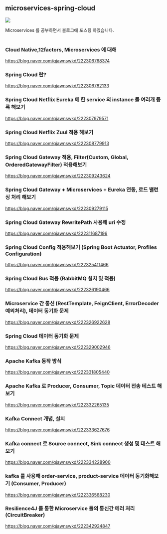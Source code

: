 ## microservices-spring-cloud
<img src="https://user-images.githubusercontent.com/69130921/114441322-34880b80-9c06-11eb-99f3-ba9b1d14805b.png">

Microservices 를 공부하면서 블로그에 포스팅 하였습니다.<br><br>

### Cloud Native,12factors, Microservices 에 대해
https://blog.naver.com/qjawnswkd/222306768374 <br>

### Spring Cloud 란?
https://blog.naver.com/qjawnswkd/222306782133<br>

### Spring Cloud Netflix Eureka 에 한 service 의 instance 를 여러개 등록 해보기
https://blog.naver.com/qjawnswkd/222307979571<br>

### Spring Cloud Netflix Zuul 적용 해보기
https://blog.naver.com/qjawnswkd/222308779913<br>

### Spring Cloud Gateway 적용, Filter(Custom, Global, OrderedGatewayFilter) 적용해보기
https://blog.naver.com/qjawnswkd/222309243624<br>

### Spring Cloud Gateway + Microservices + Eureka 연동, 로드 밸런싱 처리 해보기
https://blog.naver.com/qjawnswkd/222309279115<br>

### Spring Cloud Gateway RewritePath 사용해 uri 수정
https://blog.naver.com/qjawnswkd/222311687196<br>

### Spring Cloud Config 적용해보기 (Spring Boot Actuator, Profiles Configuration)
https://blog.naver.com/qjawnswkd/222325411466<br>

### Spring Cloud Bus 적용 (RabbitMQ 설치 및 적용)
https://blog.naver.com/qjawnswkd/222326190466<br>

### Microservice 간 통신 (RestTemplate, FeignClient, ErrorDecoder 예외처리), 데이터 동기화 문제
https://blog.naver.com/qjawnswkd/222326922628<br>

### Spring Cloud 데이터 동기화 문제
https://blog.naver.com/qjawnswkd/222329002946<br>

### Apache Kafka 동작 방식
https://blog.naver.com/qjawnswkd/222331805440<br>

### Apache Kafka 로 Producer, Consumer, Topic 데이터 전송 테스트 해보기
https://blog.naver.com/qjawnswkd/222332265135<br>

### Kafka Connect 개념, 설치
https://blog.naver.com/qjawnswkd/222333627676<br>

### Kafka connect 로 Source connect, Sink connect 생성 및 테스트 해보기
https://blog.naver.com/qjawnswkd/222334228900<br>

### kafka 를 사용해 order-service, product-service 데이터 동기화해보기 (Consumer, Producer)
https://blog.naver.com/qjawnswkd/222336568230<br>

### Resilience4J 를 통한 Microservice 들의 통신간 에러 처리(CircuitBreaker)
https://blog.naver.com/qjawnswkd/222342924847<br>
